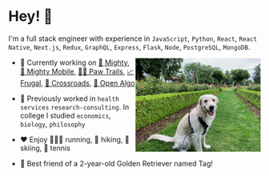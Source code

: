 # Hey! 👋

I'm a full stack engineer with experience in `JavaScript`, `Python`, `React`, `React Native`, `Next.js`, `Redux`, `GraphQL`, `Express`, `Flask`, `Node`, `PostgreSQL`, `MongoDB`.

<img align="right" src="tag.jpeg" width="250"  />

- 🌱 Currently working on [💪 Mighty](https://github.com/matt-ramotar/Mighty), [📱 Mighty Mobile](https://github.com/matt-ramotar/Mighty-Mobile), [🐕‍🦺 Paw Trails](https://github.com/matt-ramotar/pawtrails), [📈 Frugal](https://github.com/matt-ramotar/frugal), [🧩 Crossroads](https://github.com/crossroads-center-for-children), [🦄 Open Algo](https://github.com/open-algo)

- 🧰 Previously worked in `health services` `research-consulting`. In college I studied `economics`, `biology`, `philosophy`

- ❤️ Enjoy 🏃🏽‍♂️ running, 🥾 hiking, 🎿 skiing, 🎾 tennis

- 🐶 Best friend of a 2-year-old Golden Retriever named Tag!
